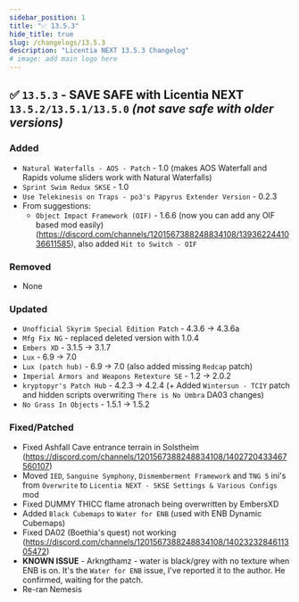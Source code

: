 ```yaml
---
sidebar_position: 1
title: "✅ 13.5.3"
hide_title: true
slug: /changelogs/13.5.3
description: "Licentia NEXT 13.5.3 Changelog"
# image: add main logo here
---
```


## :white_check_mark: `13.5.3` - **SAVE SAFE** with **Licentia NEXT `13.5.2/13.5.1/13.5.0`** _(not save safe with older versions)_

### Added
- `Natural Waterfalls - AOS - Patch` - 1.0 (makes AOS Waterfall and Rapids volume sliders work with Natural Waterfalls)
- `Sprint Swim Redux SKSE` - 1.0
- `Use Telekinesis on Traps - po3's Papyrus Extender Version` - 0.2.3
- From suggestions:
	- `Object Impact Framework (OIF)` - 1.6.6 (now you can add any OIF based mod easily)(https://discord.com/channels/1201567388248834108/1393622441036611585), also added `Hit to Switch - OIF`

### Removed
- None

### Updated
- `Unofficial Skyrim Special Edition Patch` - 4.3.6 -> 4.3.6a
- `Mfg Fix NG` - replaced deleted version with 1.0.4
- `Embers XD` - 3.1.5 -> 3.1.7
- `Lux` - 6.9 -> 7.0
- `Lux (patch hub)` - 6.9 -> 7.0 (also added missing `Redcap` patch)
- `Imperial Armors and Weapons Retexture SE` - 1.2 -> 2.0.2
- `kryptopyr's Patch Hub` - 4.2.3 -> 4.2.4 (+ Added `Wintersun - TCIY` patch and hidden scripts overwriting `There is No Umbra` DA03 changes)
- `No Grass In Objects` - 1.5.1 -> 1.5.2

### Fixed/Patched
- Fixed Ashfall Cave entrance terrain in Solstheim (https://discord.com/channels/1201567388248834108/1402720433467560107)
- Moved `IED`, `Sanguine Symphony`, `Dismemberment Framework` and `TNG 5` ini's from `Overwrite` to `Licentia NEXT - SKSE Settings & Various Configs` mod
- Fixed DUMMY THICC flame atronach being overwritten by EmbersXD
- Added `Black Cubemaps` to `Water for ENB` (used with ENB Dynamic Cubemaps)
- Fixed DA02 (Boethia's quest) not working (https://discord.com/channels/1201567388248834108/1402323284611305472)
- **KNOWN ISSUE** - Arkngthamz - water is black/grey with no texture when ENB is on. It's the `Water for ENB` issue, I've reported it to the author. He confirmed, waiting for the patch.
- Re-ran Nemesis